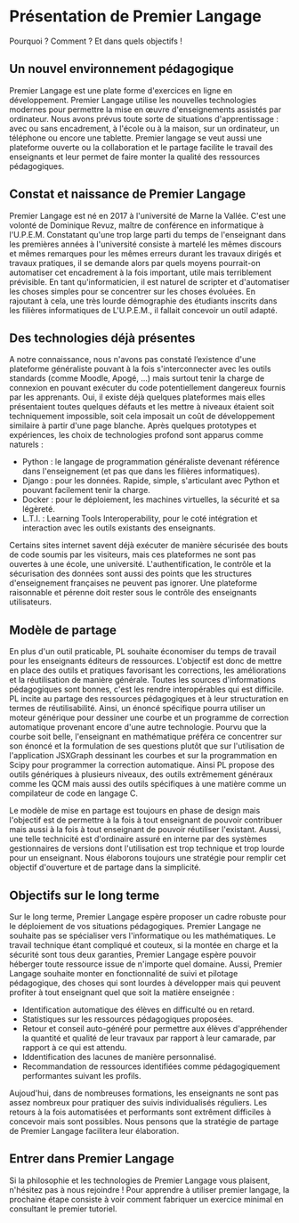 # Présentation de Premier Langage

Pourquoi ? Comment ? Et dans quels objectifs !

## Un nouvel environnement pédagogique

Premier Langage est une plate forme d'exercices en ligne en développement. Premier Langage utilise 
les nouvelles technologies modernes pour permettre la mise en œuvre d'enseignements assistés par 
ordinateur. Nous avons prévus toute sorte de situations d'apprentissage : avec ou sans encadrement,
à l'école ou à la maison, sur un ordinateur, un téléphone ou encore une tablette. Premier langage
se veut aussi une plateforme ouverte ou la collaboration et le partage facilite le travail des 
enseignants et leur permet de faire monter la qualité des ressources pédagogiques.


## Constat et naissance de Premier Langage

Premier Langage est né en 2017 à l'université de Marne la Vallée. C'est une volonté de Dominique 
Revuz, maître de conférence en informatique à l'U.P.E.M. Constatant qu'une trop large parti du temps
de l'enseignant dans les premières années à l'université consiste à martelé les mêmes discours et
mêmes remarques pour les mêmes erreurs durant les travaux dirigés et travaux pratiques, il se demande
alors par quels moyens pourrait-on automatiser cet encadrement à la fois important, utile mais 
terriblement prévisible. En tant qu'informaticien, il est naturel de scripter et d'automatiser les 
choses simples pour se concentrer sur les choses évoluées. En rajoutant à cela, une très lourde
démographie des étudiants inscrits dans les filières informatiques de L'U.P.E.M., il fallait concevoir
un outil adapté.


## Des technologies déjà présentes

A notre connaissance, nous n'avons pas constaté l’existence d'une plateforme généraliste pouvant
à la fois s'interconnecter avec les outils standards (comme Moodle, Apogé, ...) mais surtout
tenir la charge de connexion en pouvant exécuter du code potentiellement dangereux fournis par les
apprenants. Oui, il existe déjà quelques plateformes mais elles présentaient toutes quelques défauts
et les mettre à niveaux étaient soit techniquement impossible, soit cela imposait un coût de 
développement similaire à partir d'une page blanche. Après quelques prototypes et expériences, les
choix de technologies profond sont apparus comme naturels :

* Python : le langage de programmation généraliste devenant référence dans l'enseignement (et pas 
  que dans les filières informatiques).  
* Django : pour les données. Rapide, simple, s'articulant avec Python et pouvant facilement tenir 
  la charge.  
* Docker : pour le déploiement, les machines virtuelles, la sécurité et sa légèreté.  
* L.T.I. : Learning Tools Interoperability, pour le coté intégration et interaction avec les outils
  existants des enseignants.  

Certains sites internet savent déjà exécuter de manière sécurisée des bouts de code soumis par les visiteurs, 
mais ces plateformes ne sont pas ouvertes à une école, une université. L'authentification, le contrôle
et la sécurisation des données sont aussi des points que les structures d'enseignement françaises ne
peuvent pas ignorer. Une plateforme raisonnable et pérenne doit rester sous le contrôle des enseignants
utilisateurs.


## Modèle de partage

En plus d'un outil praticable, PL souhaite économiser du temps de travail pour les enseignants éditeurs
de ressources. L'objectif est donc de mettre en place des outils et pratiques favorisant les 
corrections, les améliorations et la réutilisation de manière générale. Toutes les sources d'informations
pédagogiques sont bonnes, c'est les rendre interopérables qui est difficile. PL incite au partage des
ressources pédagogiques et à leur structuration en termes de réutilisabilité. Ainsi, un énoncé spécifique
pourra utiliser un moteur générique pour dessiner une courbe et un programme de correction automatique
provenant encore d'une autre technologie. Pourvu que la courbe soit belle, l'enseignant en mathématique
préféra ce concentrer sur son énoncé et la formulation de ses questions plutôt que sur l'utilisation
de l'application JSXGraph dessinant les courbes et sur la programmation en Scipy pour programmer la 
correction automatique. Ainsi PL propose des outils génériques à plusieurs niveaux, des outils extrêmement
généraux comme les QCM mais aussi des outils spécifiques à une matière comme un compilateur de code en
langage C.

Le modèle de mise en partage est toujours en phase de design mais l'objectif est de permettre à la fois 
à tout enseignant de pouvoir contribuer mais aussi à la fois à tout enseignant de pouvoir réutiliser 
l'existant. Aussi, une telle technicité est d'ordinaire assuré en interne par des systèmes gestionnaires 
de versions dont l'utilisation est trop technique et trop lourde pour un enseignant. Nous élaborons
toujours une stratégie pour remplir cet objectif d'ouverture et de partage dans la simplicité.


## Objectifs sur le long terme

Sur le long terme, Premier Langage espère proposer un cadre robuste pour le déploiement de vos situations
pédagogiques. Premier Langage ne souhaite pas se spécialiser vers l'informatique ou les mathématiques. Le 
travail technique étant compliqué et couteux, si la montée en charge et la sécurité sont tous deux garanties, 
Premier Langage espère pouvoir héberger toute ressource issue de n'importe quel domaine. Aussi, Premier 
Langage souhaite monter en fonctionnalité de suivi et pilotage pédagogique, des choses qui sont lourdes à
développer mais qui peuvent profiter à tout enseignant quel que soit la matière enseignée :

* Identification automatique des élèves en difficulté ou en retard.  
* Statistiques sur les ressources pédagogiques proposées.  
* Retour et conseil auto-généré pour permettre aux élèves d'appréhender la quantité et qualité de leur 
  travaux par rapport à leur camarade, par rapport à ce qui est attendu.  
* Iddentification des lacunes de manière personnalisé.  
* Recommandation de ressources identifiées comme pédagogiquement performantes suivant les profils.  

Aujoud'hui, dans de nombreuses formations, les enseignants ne sont pas assez nombreux pour pratiquer des 
suivis individualisés réguliers. Les retours à la fois automatisées et performants sont extrêment 
difficiles à concevoir mais sont possibles. Nous pensons que la stratégie de partage de Premier Langage
facilitera leur élaboration.


## Entrer dans Premier Langage

Si la philosophie et les technologies de Premier Langage vous plaisent, n'hésitez pas à nous rejoindre ! Pour
apprendre à utiliser premier langage, la prochaine étape consiste à voir comment fabriquer un exercice 
minimal en consultant le premier tutoriel.
